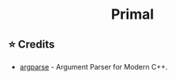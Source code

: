 <h1 align="center">Primal</h1>

## ⭐ Credits

* [argparse](https://github.com/p-ranav/argparse) - Argument Parser for Modern C++.
